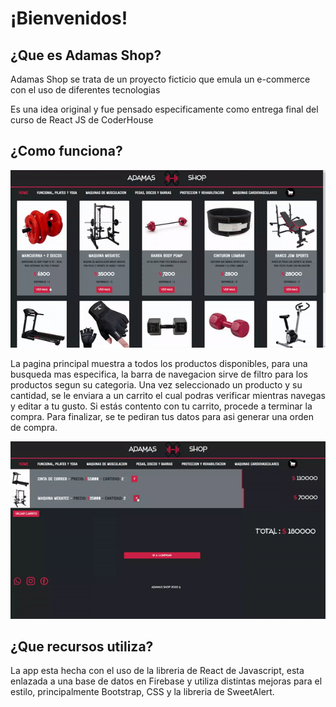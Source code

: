 # ¡Bienvenidos!

## ¿Que es Adamas Shop?

 Adamas Shop se trata de un proyecto ficticio que emula un e-commerce con el uso de diferentes tecnologias

 Es una idea original y fue pensado especificamente como entrega final del curso de React JS de CoderHouse

## ¿Como funciona?

![](https://github.com/faqbb/Adamas-Shop-2.0/blob/master/src/imgs/navGif1.gif)

La pagina principal muestra a todos los productos disponibles, para una busqueda mas especifica, la barra de navegacion 
sirve de filtro para los productos segun su categoria. Una vez seleccionado un producto y su cantidad, se le enviara a un carrito
el cual podras verificar mientras navegas y editar a tu gusto.
Si estás contento con tu carrito, procede a terminar la compra.
Para finalizar, se te pediran tus datos para asi generar una orden de compra.

![](https://github.com/faqbb/Adamas-Shop-2.0/blob/master/src/imgs/navGif2.gif)

## ¿Que recursos utiliza?

La app esta hecha con el uso de la libreria de React de Javascript, esta enlazada a una base de datos en Firebase 
y utiliza distintas mejoras para el estilo, principalmente Bootstrap, CSS y la libreria de SweetAlert.
